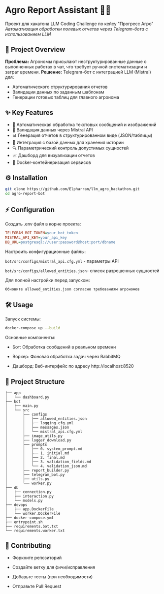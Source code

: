 
# Agro Report Assistant 🤖🌾
Проект для хакатона LLM Coding Challenge по кейсу "Прогресс Агро"
_Автоматизация обработки полевых отчетов через Telegram-бота с использованием LLM_

## 🚀 Project Overview
**Проблема:** Агрономы присылают неструктурированные данные о выполненных работах в чат, что требует ручной систематизации и затрат времени.
**Решение:** Telegram-бот с интеграцией LLM (Mistral) для:
- Автоматического структурирования отчетов
- Валидации данных по заданным шаблонам
- Генерации готовых таблиц для главного агронома

## ✨ Key Features
- 📩 Автоматическая обработка текстовых сообщений и изображений
- 🧠 Валидация данных через Mistral API
- 📊 Генерация отчетов в структурированном виде (JSON/таблицы)
- 📁 Интеграция с базой данных для хранения истории
- 🔍 Параметрический контроль допустимых сущностей
- 📈 Дашборд для визуализации отчетов
- 🐳 Docker-контейнеризация сервисов

## ⚙️ Installation
```bash
git clone https://github.com/Elpharran/llm_agro_hackathon.git
cd agro-report-bot
```


## ⚡️ Configuration
Создать .env файл в корне проекта:

```ini
TELEGRAM_BOT_TOKEN=your_bot_token
MISTRAL_API_KEY=your_api_key
DB_URL=postgresql://user:password@host:port/dbname
```
Настроить конфигурационные файлы:

```bot/src/configs/mistral_api.cfg.yml``` - параметры API

```bot/src/configs/allowed_entities.json```- список разрешенных сущностей

Для полной настройки перед запуском:

    Обновите allowed_entities.json согласно требованиям агрономов


## 🛠 Usage
Запуск системы:

```bash
docker-compose up --build
```

Основные компоненты:

- Бот: Обработка сообщений в реальном времени

- Воркер: Фоновая обработка задач через RabbitMQ

- Дашборд: Веб-интерфейс по адресу http://localhost:8520

## 📂 Project Structure
```
├── app
│   └── dashboard.py
├── bot
│   ├── main.py
│   └── src
│       ├── configs
│       │   ├── allowed_entities.json
│       │   ├── logging.cfg.yml
│       │   ├── messages.json
│       │   └── mistral_api.cfg.yml
│       ├── image_utils.py
│       ├── logger_download.py
│       ├── prompts
│       │   ├── 0. system_prompt.md
│       │   ├── 1. initial.md
│       │   ├── 2. final.md
│       │   ├── 3. validation_fields.md
│       │   └── 4. validation_json.md
│       ├── report_builder.py
│       ├── telegram_bot.py
│       ├── utils.py
│       └── worker.py
├── db
│   ├── connection.py
│   ├── interaction.py
│   └── models.py
├── devops
│   ├── app.DockerFile
│   └── worker.DockerFile
├── docker-compose.yml
├── entrypoint.sh
├── requirements.bot.txt
└── requirements.worker.txt
```
## 🌱 Contributing
- Форкните репозиторий

- Создайте ветку для фичи/исправления

- Добавьте тесты (при необходимости)

- Отправьте Pull Request

